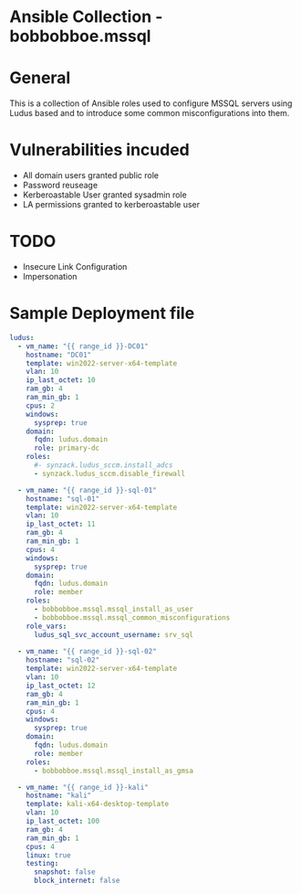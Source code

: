 # Ansible Collection - bobbobboe.mssql

# General
This is a collection of Ansible roles used to configure MSSQL servers using Ludus based and to introduce some common misconfigurations into them.

# Vulnerabilities incuded
 - All domain users granted public role
 - Password reuseage
 - Kerberoastable User granted sysadmin role
 - LA permissions granted to kerberoastable user

# TODO
 - Insecure Link Configuration
 - Impersonation

# Sample Deployment file

```yml
ludus:
  - vm_name: "{{ range_id }}-DC01"
    hostname: "DC01"
    template: win2022-server-x64-template
    vlan: 10
    ip_last_octet: 10
    ram_gb: 4
    ram_min_gb: 1
    cpus: 2
    windows:
      sysprep: true
    domain:
      fqdn: ludus.domain
      role: primary-dc
    roles:
      #- synzack.ludus_sccm.install_adcs
      - synzack.ludus_sccm.disable_firewall

  - vm_name: "{{ range_id }}-sql-01"
    hostname: "sql-01"
    template: win2022-server-x64-template
    vlan: 10
    ip_last_octet: 11
    ram_gb: 4
    ram_min_gb: 1
    cpus: 4
    windows:
      sysprep: true
    domain:
      fqdn: ludus.domain
      role: member
    roles:
      - bobbobboe.mssql.mssql_install_as_user
      - bobbobboe.mssql.mssql_common_misconfigurations
    role_vars:
      ludus_sql_svc_account_username: srv_sql
    
  - vm_name: "{{ range_id }}-sql-02"
    hostname: "sql-02"
    template: win2022-server-x64-template
    vlan: 10
    ip_last_octet: 12
    ram_gb: 4
    ram_min_gb: 1
    cpus: 4
    windows:
      sysprep: true
    domain:
      fqdn: ludus.domain
      role: member
    roles:
      - bobbobboe.mssql.mssql_install_as_gmsa

  - vm_name: "{{ range_id }}-kali"
    hostname: "kali"
    template: kali-x64-desktop-template
    vlan: 10
    ip_last_octet: 100
    ram_gb: 4
    ram_min_gb: 1
    cpus: 4
    linux: true
    testing:
      snapshot: false
      block_internet: false

```

